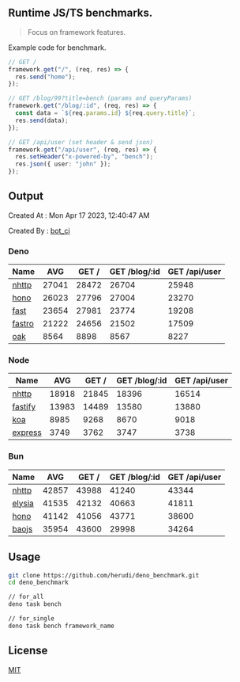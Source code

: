 ## Runtime JS/TS benchmarks.

> Focus on framework features.

Example code for benchmark.
```ts
// GET /
framework.get("/", (req, res) => {
  res.send("home");
});

// GET /blog/99?title=bench (params and queryParams)
framework.get("/blog/:id", (req, res) => {
  const data = `${req.params.id} ${req.query.title}`;
  res.send(data);
});

// GET /api/user (set header & send json)
framework.get("/api/user", (req, res) => {
  res.setHeader("x-powered-by", "bench");
  res.json({ user: "john" });
});
```

## Output
Created At : Mon Apr 17 2023, 12:40:47 AM

Created By : [bot_ci](https://github.com/herudi/deno_benchmarks/commits?author=github-actions%5Bbot%5D)


### Deno
|Name|AVG|GET /|GET /blog/:id|GET /api/user|
|----|----|----|----|----|
|[nhttp](https://github.com/nhttp/nhttp)|27041|28472|26704|25948|
|[hono](https://github.com/honojs/hono)|26023|27796|27004|23270|
|[fast](https://github.com/danteissaias/fast)|23654|27981|23774|19208|
|[fastro](https://github.com/fastrodev/fastro)|21222|24656|21502|17509|
|[oak](https://github.com/oakserver/oak)|8564|8898|8567|8227|
  


### Node
|Name|AVG|GET /|GET /blog/:id|GET /api/user|
|----|----|----|----|----|
|[nhttp](https://github.com/nhttp/nhttp)|18918|21845|18396|16514|
|[fastify](https://github.com/fastify/fastify)|13983|14489|13580|13880|
|[koa](https://github.com/koajs/koa)|8985|9268|8670|9018|
|[express](https://github.com/expressjs/express)|3749|3762|3747|3738|
  


### Bun
|Name|AVG|GET /|GET /blog/:id|GET /api/user|
|----|----|----|----|----|
|[nhttp](https://github.com/nhttp/nhttp)|42857|43988|41240|43344|
|[elysia](https://github.com/elysiajs/elysia)|41535|42132|40663|41811|
|[hono](https://github.com/honojs/hono)|41142|41056|43771|38600|
|[baojs](https://github.com/mattreid1/baojs)|35954|43600|29998|34264|
  



## Usage

```bash
git clone https://github.com/herudi/deno_benchmark.git
cd deno_benchmark

// for_all
deno task bench

// for_single
deno task bench framework_name
```

## License

[MIT](LICENSE)

